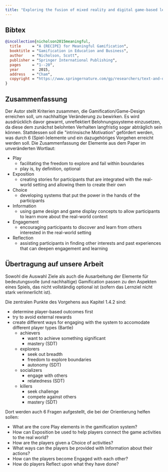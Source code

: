 ```yaml
---
title: "Exploring the fusion of mixed reality and digital game-based learning: The case of puzzle box games for education"
---
```


## Bibtex

```bibtex
@incollection{nicholson2015meaningful,
  title     = "A {RECIPE} for Meaningful Gamification",
  booktitle = "Gamification in Education and Business",
  author    = "Nicholson, Scott",
  publisher = "Springer International Publishing",
  pages     = "1--20",
  year      =  2015,
  address   = "Cham",
  copyright = "https://www.springernature.com/gp/researchers/text-and-data-mining"
}
```

## Zusammenfassung

Der Autor stellt Kriterien zusammen, die Gamification/Game-Design erreichen soll, um nachhaltige Veränderung zu bewirken.
Es wird ausdrücklich davor gewarnt, unreflektiert Belohnungssysteme einzusetzen, da diese dem zunächst belohnten Verhalten langfristig sogar abträglich sein können.
Stattdessen soll die "intrinsische Motivation" gefördert werden, was durch 6 (Spiel-)elemente und ein dazugehöriges Vorgehen erreicht werden soll.
Die Zusammenfassung der Elemente aus dem Paper im unveränderten Wortlaut:

- Play
  - facilitating the freedom to explore and fail within boundaries
  - play is, by definition, optional
- Exposition
  - creating stories for participants that are integrated with the real-world setting and allowing them to create their own
- Choice
  - developing systems that put the power in the hands of the participants
- Information
  - using game design and game display concepts to allow participants to learn more about the real-world context
- Engagement
  - encouraging participants to discover and learn from others interested in the real-world setting
- Reflection
  - assisting participants in finding other interests and past experiences that can deepen engagement and learning

## Übertragung auf unsere Arbeit

Sowohl die Auswahl Ziele als auch die Ausarbeitung der Elemente für bedeutungsvolle (und nachhaltige) Gamification passen zu den Aspekten eines Spiels, das nicht vollständig optional ist (sofern das Lernziel nicht stark verinnerlicht ist).

Die zentralen Punkte des Vorgehens aus Kapitel 1.4.2 sind:

- determine player-based outcomes first
- try to avoid external rewards
- create different ways for engaging with the system to accomodate different player types (Bartle)
  - achievers
    - want to achieve something significant
    - mastery (SDT)
  - explorers
    - seek out breadth
    - freedom to explore boundaries
    - autonomy (SDT)
  - socializers
    - engage with others
    - relatedness (SDT)
  - killers
    - seek challenge
    - compete against others
    - mastery (SDT)

Dort werden auch 6 Fragen aufgestellt, die bei der Orientierung helfen sollen:

- What are the core Play elements in the gamification system?
- How can Exposition be used to help players connect the game activities to the real world?
- How are the players given a Choice of activities?
- What ways can the players be provided with Information about their actions?
- How can the players become Engaged with each other?
- How do players Reflect upon what they have done?
